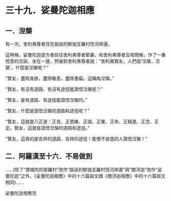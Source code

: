 # 三十九．娑曼陀迦相應

## 一．湼槃

有一次，舍利弗尊者住在跋祇的郁伽支羅村恆河岸邊。

這時候，娑曼陀迦遊方者前往舍利弗尊者那裏，和舍利弗尊者互相問候，作了一番悅意的交談，坐在一邊，然後對舍利弗尊者說：“舍利弗賢友，人們說‘湼槃，湼槃’。什麼是湼槃呢？”

“賢友，盡除貪欲，盡除瞋恚，盡除愚癡。這稱為湼槃。”

“賢友，有沒有道路、有沒有途徑能證悟湼槃呢？”

“賢友，是有道路、有途徑能證悟湼槃的。”

“賢友，什麼是證悟湼槃的道路和途徑呢？”

“賢友，這就是八正道：正見、正思維、正語、正業、正命、正精進、正念、正定。賢友，這就是證悟湼槃的道路和途徑。”

“賢友，這真的是吉祥的道路、吉祥的途徑！能使不放逸的人證悟湼槃！”

## 二．阿羅漢至十六．不易做到

……(除了“摩揭陀的那羅村”改作“跋祇的郁伽支羅村恆河岸邊”與“閻浮迦”改作“娑曼陀迦”之外，《娑曼陀迦相應》中的十六篇經文跟《閻浮迦相應》中的十六篇經文相同)……

娑曼陀迦相應完
